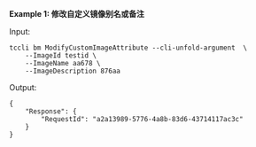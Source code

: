 **Example 1: 修改自定义镜像别名或备注**



Input: 

```
tccli bm ModifyCustomImageAttribute --cli-unfold-argument  \
    --ImageId testid \
    --ImageName aa678 \
    --ImageDescription 876aa
```

Output: 
```
{
    "Response": {
        "RequestId": "a2a13989-5776-4a8b-83d6-43714117ac3c"
    }
}
```

